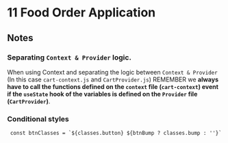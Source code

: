 # 11 Food Order Application

## Notes

### Separating `Context & Provider` logic.

When using Context and separating the logic between `Context & Provider` (In this case `cart-context.js` and `CartProvider.js`) REMEMBER we **always have to call the functions defined on the `context` file (`cart-context`) event if the `useState` hook of the variables is defined on the `Provider` file (`CartProvider`)**.


### Conditional styles

```JS
 const btnClasses = `${classes.button} ${btnBump ? classes.bump : ''}`
 ```